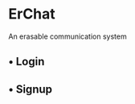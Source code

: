 # ErChat
An erasable communication system

• Login
--------------------------------


• Signup
--------------------------------
